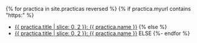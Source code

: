 {% for practica in site.practicas reversed %}
{% if practica.myurl contains "https:" %}
*  <a href="{{ practica.myurl }}">{{ practica.title | slice: 0, 2  }}:  {{ practica.name }}</a>
{% else %}
*  <a href="{{site.baseurl}}{{ practica.myurl }}">{{ practica.title | slice: 0, 2  }}:  {{ practica.name }}</a> ELSE
{%- endfor %}

